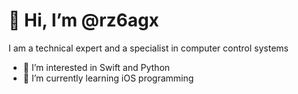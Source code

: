 # 👋 Hi, I’m @rz6agx
I am a technical expert and a specialist in computer control systems

- 👀 I’m interested in Swift and Python
- 🌱 I’m currently learning iOS programming
